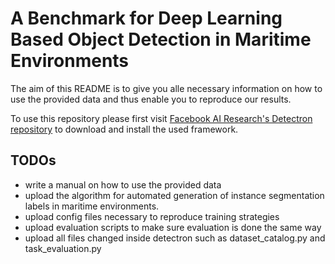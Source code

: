 # A Benchmark for Deep Learning Based Object Detection in Maritime Environments

The aim of this README is to give you alle necessary information on how to use the provided data and thus enable you to reproduce our results. 

To use this repository please first visit [Facebook AI Research's Detectron repository](https://github.com/facebookresearch/Detectron) to download and install the used framework.


## TODOs
- write a manual on how to use the provided data
- upload the algorithm for automated generation of instance segmentation labels in maritime environments.
- upload config files necessary to reproduce training strategies
- upload evaluation scripts to make sure evaluation is done the same way
- upload all files changed inside detectron such as dataset_catalog.py and task_evaluation.py

